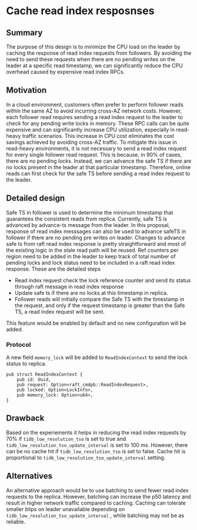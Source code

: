 # Cache read index resposnses

## Summary
The purpose of this design is to minimize the CPU load on the leader by caching the response of read index requests from followers. By avoiding the need to send these requests when there are no pending writes on the leader at a specific read timestamp, we can significantly reduce the CPU overhead caused by expensive read index RPCs.

## Motivation

In a cloud environment, customers often prefer to perform follower reads within the same AZ to avoid incurring cross-AZ network costs. However, each follower read requires sending a read index request to the leader to check for any pending write locks in memory. These RPC calls can be quite expensive and can significantly increase CPU utilization, especially in read-heavy traffic scenarios. This increase in CPU cost eliminates the cost savings achieved by avoiding cross-AZ traffic.
To mitigate this issue in read-heavy environments, it is not necessary to send a read index request for every single follower read request. This is because, in 90% of cases, there are no pending locks. Instead, we can advance the safe TS if there are no locks present in the leader at that particular timestamp. Therefore, online reads can first check for the safe TS before sending a read index request to the leader.

## Detailed design

Safe TS in follower is used to determine the minimum timestamp that guarantees the consistent reads from replica. Currently, safe TS is advanced by advance-ts message from the leader. In this proposal, response of read index messsages can also be used to advance safeTS in follower if there are no pending pre writes on leader. 
Changes to advance safe ts from raft read index response is pretty straightforward and most of the existing logic in the stale read path will be reused. 
Ref counters per region need to be added in the leader to keep track of total number of pending locks and lock status need to be included in a raft read index response. These are the detailed steps
- Read index request check the lock reference counter and send its status through raft message in read index response
- Update safe ts if there are no locks at this timestamp in replica.
- Follower reads will initially compare the Safe TS with the timestamp in the request, and only if the request timestamp is greater than the Safe TS, a read index request will be sent.

This feature would be enabled by default and no new configuration will be added. 

### Protocol

A new field `memory_lock` will be added to `ReadIndexContext` to send the lock status to replica.

```
pub struct ReadIndexContext {
    pub id: Uuid,
    pub request: Option<raft_cmdpb::ReadIndexRequest>,
    pub locked: Option<LockInfo>,
    pub memory_lock: Option<u64>,
}
```

## Drawback
Based on the experiements it helps in reducing the read index requests by 70% if ```tidb_low_resolution_tso``` is set to true and ```tidb_low_resolution_tso_update_interval``` is set to 100 ms. However, there can be no cache hit if ```tidb_low_resolution_tso``` is set to false. Cache hit is proportional to ```tidb_low_resolution_tso_update_interval``` setting. 

## Alternatives

An alternative approach would be to use batching to send fewer read index requests to the replica. However, batching can increase the p50 latency and result in higher network traffic compared to caching. Caching can tolerate smaller blips on leader unavailable depending on ```tidb_low_resolution_tso_update_interval``` , while batching may not be as reliable.

